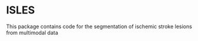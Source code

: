 # ISLES
This package contains code for the segmentation of ischemic stroke lesions from multimodal data
